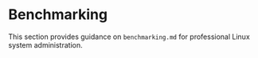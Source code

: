 # Benchmarking

This section provides guidance on `benchmarking.md` for professional Linux system administration.